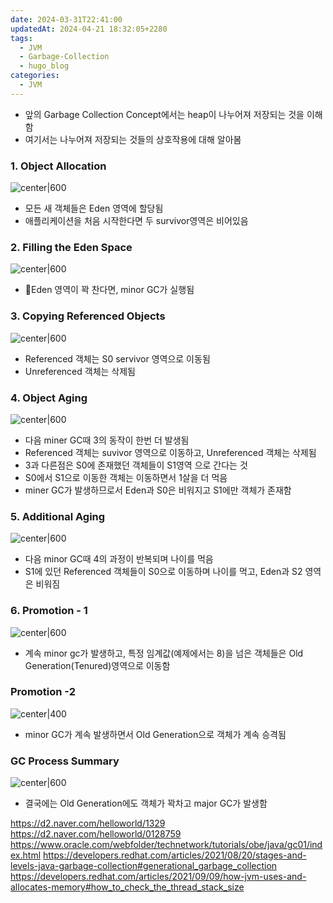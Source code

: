 ```yaml
---
date: 2024-03-31T22:41:00
updatedAt: 2024-04-21 18:32:05+2280
tags:
  - JVM
  - Garbage-Collection
  - hugo_blog
categories:
  - JVM
---
```

- 앞의 Garbage Collection Concept에서는 heap이 나누어져 저장되는 것을 이해함
- 여기서는 나누어져 저장되는 것들의 상호작용에 대해 알아봄

### 1. Object Allocation

![center|600](real-resource-image/Pasted%20image%2020240222231607.png)
- 모든 새 객체들은 Eden 영역에 할당됨
- 애플리케이션을 처음 시작한다면 두 survivor영역은 비어있음

### 2. Filling the Eden Space
![center|600](real-resource-image/Pasted%20image%2020240222232133.png)
- Eden 영역이 꽉 찬다면, minor GC가 실행됨

### 3. Copying Referenced Objects
![center|600](real-resource-image/Pasted%20image%2020240222232238.png)
- Referenced 객체는 S0 servivor 영역으로 이동됨
- Unreferenced 객체는 삭제됨

### 4. Object Aging
![center|600](real-resource-image/Pasted%20image%2020240222232408.png)
- 다음 miner GC때 3의 동작이 한번 더 발생됨
- Referenced 객체는 suvivor 영역으로 이동하고, Unreferenced 객체는 삭제됨
- 3과 다른점은 S0에 존재했던 객체들이 S1영역 으로 간다는 것
- S0에서 S1으로 이동한 객체는 이동하면서 1살을 더 먹음
- miner GC가 발생하므로서 Eden과 S0은 비워지고 S1에만 객체가 존재함

### 5. Additional Aging
![center|600](real-resource-image/Pasted%20image%2020240222233018.png)
- 다음 minor GC때 4의 과정이 반복되며 나이를 먹음
- S1에 있던 Referenced 객체들이 S0으로 이동하며 나이를 먹고, Eden과 S2 영역은 비워짐

### 6. Promotion - 1
![center|600](real-resource-image/Pasted%20image%2020240222233216.png)
- 계속 minor gc가 발생하고, 특정 임계값(예제에서는 8)을 넘은 객체들은 Old Generation(Tenured)영역으로 이동함

### Promotion -2
![center|400](real-resource-image/Pasted%20image%2020240222233418.png)
- minor GC가 계속 발생하면서 Old Generation으로 객체가 계속 승격됨

### GC Process Summary
![center|600](real-resource-image/Pasted%20image%2020240222233605.png)
- 결국에는 Old Generation에도 객체가 꽉차고 major GC가 발생함


https://d2.naver.com/helloworld/1329
https://d2.naver.com/helloworld/0128759
https://www.oracle.com/webfolder/technetwork/tutorials/obe/java/gc01/index.html
https://developers.redhat.com/articles/2021/08/20/stages-and-levels-java-garbage-collection#generational_garbage_collection
https://developers.redhat.com/articles/2021/09/09/how-jvm-uses-and-allocates-memory#how_to_check_the_thread_stack_size